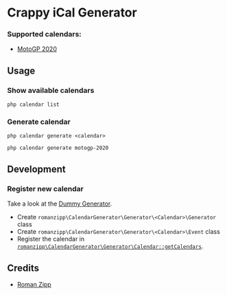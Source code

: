 # Crappy iCal Generator

### Supported calendars:

- [MotoGP 2020](https://www.motogp.com/en/calendar)

## Usage

### Show available calendars

```
php calendar list
```

### Generate calendar

```
php calendar generate <calendar>
```

```
php calendar generate motogp-2020
```

## Development

### Register new calendar

Take a look at the [Dummy Generator](https://github.com/romanzipp/Crappy-iCal-Generator/tree/master/src/Generator/Dummy).

- Create `romanzipp\CalendarGenerator\Generator\<Calendar>\Generator` class
- Create `romanzipp\CalendarGenerator\Generator\<Calendar>\Event` class
- Register the calendar in [`romanzipp\CalendarGenerator\Generator\Calendar::getCalendars`](https://github.com/romanzipp/Crappy-iCal-Generator/blob/master/src/Generator/Calendar.php).

## Credits

- [Roman Zipp](https://github.com/romanzipp)

